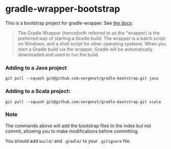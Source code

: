 # gradle-wrapper-bootstrap

This is a bootstrap project for gradle-wrapper. See [the docs](http://www.gradle.org/docs/current/userguide/gradle_wrapper.html):

> The Gradle Wrapper (henceforth referred to as the “wrapper) is the preferred way of starting a Gradle build. The wrapper is a batch script on Windows, and a shell script for other operating systems. When you start a Gradle build via the wrapper, Gradle will be automatically downloaded and used to run the build.

### Adding to a Java project
```
git pull --squash git@github.com:vergenzt/gradle-bootstrap.git java
```

### Adding to a Scala project:
```
git pull --squash git@github.com:vergenzt/gradle-bootstrap.git scala
```

### Note

The commands above will add the bootstrap files to the index but not commit, allowing you to make modifications before committing.

You should add `build/` and `.gradle/` to your `.gitignore` file.

